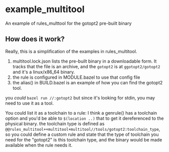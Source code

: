 # example_multitool
An example of rules_multtool for the gotopt2 pre-built binary

## How does it work?

Really, this is a simplification of the examples in rules_multitool.

1. multitool.lock.json lists the pre-built binary in a downloadable form.  It tracks that the file
    is an archive, and the `gotopt2` is at `ggotopt2/gotopt2` and it's a linux/x86_64 binary.
2. the rule is configured in MODULE.bazel to use that config file
3. the alias() in BUILD.bazel is an example of how you can find the gotopt2 tool.

you *could* `bazel run //:gotopt2` but since it's looking for stdin, you may need to use it as a tool.

You could list it as a toolchain to a rule: I think a genrule() has a toolchain option and you'd be
able to `$(location ..)` that to get it dereferenced to the physical binary.  the toolchain type is
defined as `@@rules_multitool++multitool+multitool//tools/gotopt2:toolchain_type`, so you could
define a custom rule and state that the type of toolchain you need for the "gotopt2" is this
toolchain type, and the binary would be made available when the rule needs it.



